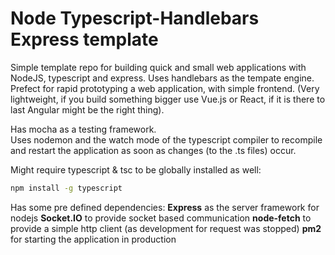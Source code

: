 # Node Typescript-Handlebars Express template

Simple template repo for building quick and small web applications with NodeJS, typescript and express.
Uses handlebars as the tempate engine.  
Prefect for rapid prototyping a web application, with simple frontend.
(Very lightweight, if you build something bigger use Vue.js or React, if
it is there to last Angular might be the right thing).  

Has mocha as a testing framework.  
Uses nodemon and the watch mode of the typescript compiler to recompile and
restart the application as soon as changes (to the .ts files) occur.  

Might require typescript & tsc to be globally installed as well:

```bash
npm install -g typescript
```

Has some pre defined dependencies:
**Express** as the server framework for nodejs
**Socket.IO** to provide socket based communication
**node-fetch** to provide a simple http client (as development for request was stopped)
**pm2** for starting the application in production
